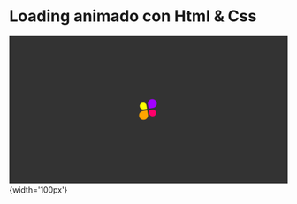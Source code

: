 # Loading animado con Html & Css
![captura del loading](https://github.com/NyoEvil/loading-animado-html-css/blob/master/media/img.png){width='100px'}

